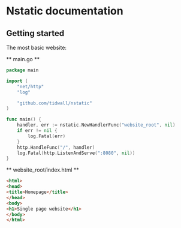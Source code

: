 # Nstatic documentation

## Getting started

The most basic website:

** main.go **

```go
package main

import (
    "net/http"
    "log"

    "github.com/tidwall/nstatic"
)

func main() {
    handler, err := nstatic.NewHandlerFunc("website_root", nil)
    if err != nil {
        log.Fatal(err)
    }
    http.HandleFunc("/", handler)
    log.Fatal(http.ListenAndServe(":8080", nil))
}
```

** website_root/index.html **

```html
<html>
<head>
<title>Homepage</title>
</head>
<body>
<h1>Single page website</h1>
</body>
</html>
```
